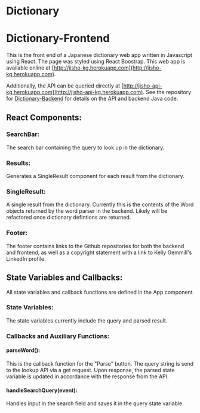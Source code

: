 # Dictionary

# Dictionary-Frontend
This is the front end of a Japanese dictionary web app written in Javascript using React. The page was styled using React Boostrap. This web app is available online at [http://jisho-kg.herokuapp.com](http://jisho-kg.herokuapp.com). 

Additionally, the API can be queried directly at [http://jisho-api-kg.herokuapp.com](http://jisho-api-kg.herokuapp.com). See the repository for [Dictionary-Backend](https://github.com/kellygemmill/Dictionary-Backend) for details on the API and backend Java code. 

## React Components:

### SearchBar:
The search bar containing the query to look up in the dictionary.

### Results:
Generates a SingleResult component for each result from the dictionary.

### SingleResult:
A single result from the dictionary. Currently this is the contents of the Word objects returned by the word parser in the backend. Likely will be refactored once dictionary defintions are returned.

### Footer:
The footer contains links to the Github repositories for both the backend and frontend, as well as a copyright statement with a link to Kelly Gemmill's LinkedIn profile.

## State Variables and Callbacks:
All state variables and callback functions are defined in the App component. 

### State Variables:
The state variables currently include the query and parsed result.

### Callbacks and Auxiliary Functions:

#### parseWord(): 
This is the callback function for the "Parse" button. The query string is send to the lookup API via a get request. Upon response, the parsed state variable is updated in accordance with the response from the API.

#### handleSearchQuery(event):
Handles input in the search field and saves it in the query state variable.

